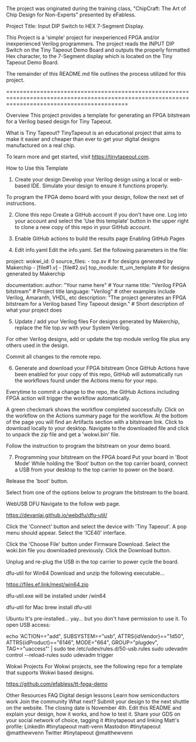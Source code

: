 The project was originated during the training class, "ChipCraft: The Art of Chip Design for Non-Experts" presented by eFabless.

Project Title: Input DIP Switch to HEX 7-Segment Display.

This Project is a 'simple' project for inexperienced FPGA and/or inexperienced Verilog programmers. 
The project reads the INPUT DIP Switch on the Tiny Tapeout Demo Board and outputs the properly formatted Hex character, to the 7-Segment display which is located on the Tiny Tapeout Demo Board.

The remainder of this README.md file outlines the process utilized for this project.

================================================================================================================================================

Overview
This project provides a template for generating an FPGA bitstream for a Verilog based design for Tiny Tapeout.

What is Tiny Tapeout?
TinyTapeout is an educational project that aims to make it easier and cheaper than ever to get your digital designs manufactured on a real chip.

To learn more and get started, visit https://tinytapeout.com.

How to Use this Template
1. Create your design
Develop your Verilog design using a local or web-based IDE. Simulate your design to ensure it functions properly.

To program the FPGA demo board with your design, follow the next set of instructions.

2. Clone this repo
Create a GitHub account if you don't have one. Log into your account and select the 'Use this template' button in the upper right to clone a new copy of this repo in your GitHub account.

3. Enable GitHub actions to build the results page
Enabling GitHub Pages
4. Edit info.yaml
Edit the info.yaml. Set the following parameters in the file:

project:
  wokwi_id:  0
  source_files:
    - top.sv  # for designs generated by Makerchip
    - [file#1.v]
    - [file#2.sv]
  top_module: tt_um_template  # for designs generated by Makerchip 
  
documentation: 
  author:       "Your name here"                   # Your name
  title:        "Verilog FPGA bitstream"           # Project title
  language:     "Verilog"                          # other examples include Verilog, Amaranth, VHDL, etc
  description:  "The project generates an FPGA bitstream for a Verilog based Tiny Tapeout design."      # Short description of what your project does

5. Update / add your Verilog files
For designs generated by Makerchip, replace the file top.sv with your System Verilog.

For other Verilog designs, add or update the top module verilog file plus any others used in the design.

Commit all changes to the remote repo.

6. Generate and download your FPGA bitstream
Once GitHub Actions have been enabled for your copy of this repo, GitHub will automatically run the workflows found under the Actions menu for your repo.

Everytime to commit a change to the repo, the GitHub Actions including FPGA action will trigger the workflow automatically.

A green checkmark shows the workflow completed successfully. Click on the workflow on the Actions summary page for the workflow. At the bottom of the page you will find an Artifacts section with a bitstream link. Click to download locally to your desktop. Navigate to the downloaded file and click to unpack the zip file and get a 'wokwi.bin' file.

Follow the instruction to program the bitstream on your demo board.

7. Programming your bitstream on the FPGA board
Put your board in 'Boot Mode'
While holding the 'Boot' button on the top carrier board, connect a USB from your desktop to the top carrier to power on the board.

Release the 'boot' button.

Select from one of the options below to program the bitstream to the board.

WebUSB DFU
Navigate to the follow web page.

https://devanlai.github.io/webdfu/dfu-util/

Click the 'Connect' button and select the device with 'Tiny Tapeout'. A pop menu should appear. Select the 'ICE40' interface.

Click the 'Choose File' button under Firmware Download. Select the woki.bin file you downloaded previously. Click the Download button.

Unplug and re-plug the USB in the top carrier to power cycle the board.

dfu-util for Win64
Download and unzip the following executable...

https://files.ef.link/mest/win64.zip

dfu-util.exe will be installed under /win64

dfu-util for Mac
brew install dfu-util

Ubuntu
It's pre-installed… yay… but you don't have permission to use it. To open USB access:

echo 'ACTION=="add", SUBSYSTEM=="usb", ATTRS{idVendor}=="1d50", ATTRS{idProduct}=="6146", MODE="664", GROUP="plugdev", TAG+="uaccess"' | sudo tee /etc/udev/rules.d/50-usb.rules sudo udevadm control --reload-rules sudo udevadm trigger

Wokwi Projects
For Wokwi projects, see the following repo for a template that supports Wokwi based designs.

https://github.com/efabless/tt-fpga-demo

Other Resources
FAQ
Digital design lessons
Learn how semiconductors work
Join the community
What next?
Submit your design to the next shuttle on the website. The closing date is November 4th.
Edit this README and explain your design, how it works, and how to test it.
Share your GDS on your social network of choice, tagging it #tinytapeout and linking Matt's profile:
LinkedIn #tinytapeout matt-venn
Mastodon #tinytapeout @matthewvenn
Twitter #tinytapeout @matthewvenn
